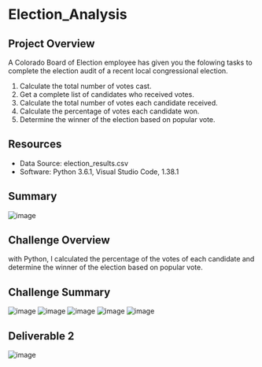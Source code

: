 # Election_Analysis

## Project Overview
A Colorado Board of Election employee has given you the folowing tasks to complete the election audit of a recent local congressional election.

1. Calculate the total number of votes cast.
2. Get a complete list of candidates who received votes.
3. Calculate the total number of votes each candidate received.
4. Calculate the percentage of votes each candidate won.
5. Determine the winner of the election based on popular vote.

## Resources
- Data Source: election_results.csv
- Software: Python 3.6.1, Visual Studio Code, 1.38.1

## Summary
![image](https://user-images.githubusercontent.com/100230706/158097576-cf1967a8-b236-4792-9416-c046f6ee2864.png)


## Challenge Overview

with Python, I calculated the percentage of the votes of each candidate and determine the winner of the election based on popular vote.

## Challenge Summary
![image](https://user-images.githubusercontent.com/100230706/158097818-8175387e-a7e1-4b2f-b1eb-3da864553996.png)
![image](https://user-images.githubusercontent.com/100230706/158097850-75eca264-3742-4769-93c2-1af6eb025b07.png)
![image](https://user-images.githubusercontent.com/100230706/158097879-49d97e0e-3f7c-4291-a6cf-bde9ce64abaa.png)
![image](https://user-images.githubusercontent.com/100230706/158097902-aa554282-609f-4fba-a1eb-dc7ed1bb42fb.png)
![image](https://user-images.githubusercontent.com/100230706/158097929-bd4a8edc-7073-4039-8976-7afea9f30c06.png)

## Deliverable 2
![image](https://user-images.githubusercontent.com/100230706/158099234-cd993c80-2cd8-4296-a91e-2bae1fcdf73c.png)
